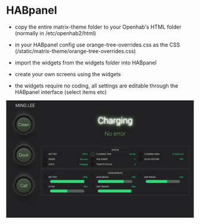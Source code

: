 # HABpanel

* copy the entire matrix-theme folder to your Openhab's HTML folder (normally in /etc/openhab2/html)

* in your HABpanel config use orange-tree-overrides.css as the CSS (/static/matrix-theme/orange-tree-overrides.css)

* import the widgets from the widgets folder into HABpanel

* create your own screens using the widgets

* the widgets require no coding, all settings are editable through the HABpanel interface (select items etc)

![Alt text](vacuum.png?raw=true "Vacuum Control Screen")



